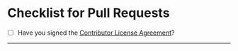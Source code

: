 # Checklist for Pull Requests

- [ ] Have you signed the [Contributor License Agreement](https://sftpgo.com/cla.html)?

---
